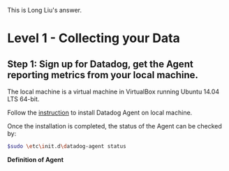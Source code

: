 This is Long Liu's answer.

# Level 1 - Collecting your Data

## Step 1: Sign up for Datadog, get the Agent reporting metrics from your local machine.
The local machine is a virtual machine in VirtualBox running Ubuntu 14.04 LTS 64-bit. 

Follow the [instruction](https://app.datadoghq.com/account/settings#agent/ubuntu) to install Datadog Agent on local machine.

Once the installation is completed, the status of the Agent can be checked by:
```bash
$sudo \etc\init.d\datadog-agent status
```
**Definition of Agent**
